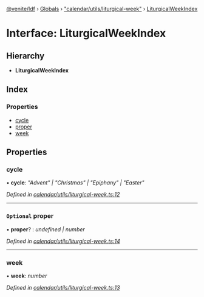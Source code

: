[@venite/ldf](../README.md) › [Globals](../globals.md) › ["calendar/utils/liturgical-week"](../modules/_calendar_utils_liturgical_week_.md) › [LiturgicalWeekIndex](_calendar_utils_liturgical_week_.liturgicalweekindex.md)

# Interface: LiturgicalWeekIndex

## Hierarchy

* **LiturgicalWeekIndex**

## Index

### Properties

* [cycle](_calendar_utils_liturgical_week_.liturgicalweekindex.md#cycle)
* [proper](_calendar_utils_liturgical_week_.liturgicalweekindex.md#optional-proper)
* [week](_calendar_utils_liturgical_week_.liturgicalweekindex.md#week)

## Properties

###  cycle

• **cycle**: *"Advent" | "Christmas" | "Epiphany" | "Easter"*

*Defined in [calendar/utils/liturgical-week.ts:12](https://github.com/gbj/venite/blob/a5a4cc2/ldf/src/calendar/utils/liturgical-week.ts#L12)*

___

### `Optional` proper

• **proper**? : *undefined | number*

*Defined in [calendar/utils/liturgical-week.ts:14](https://github.com/gbj/venite/blob/a5a4cc2/ldf/src/calendar/utils/liturgical-week.ts#L14)*

___

###  week

• **week**: *number*

*Defined in [calendar/utils/liturgical-week.ts:13](https://github.com/gbj/venite/blob/a5a4cc2/ldf/src/calendar/utils/liturgical-week.ts#L13)*
